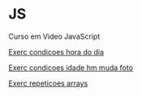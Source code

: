 # JS
 Curso em Video JavaScript

<a href= "https://cintiabsza.github.io/JS/Aula_12_Condicoes_P2/Exerc_01_Condicoes_hora_do_dia/exerc01_Condicoes_hora_imagem_cor.html"> Exerc condicoes hora do dia

<a href= "https://cintiabsza.github.io/JS/Aula_12_Condicoes_P2/Exerc_02_Condicoes_idade_mf_foto/ex_exerc02_Condicoes_idade_mf_foto.html"> Exerc condicoes idade hm muda foto

<a href= "https://cintiabsza.github.io/JS/Aula_15_Variaveis_compostas_arrays/exerc01_Repeticoes_For_Arrays.html"> Exerc repeticoes arrays
